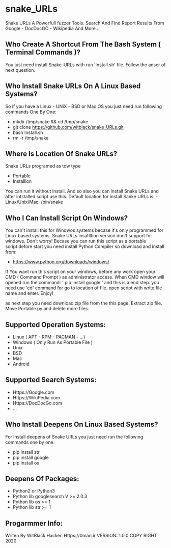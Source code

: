 # snake_URLs
Snake URLs A Powerfull fuzzer Tools. Search And Find Report Results From Google - DocDocGO - Wikipedia And More...




Who Create A Shortcut From The Bash System ( Terminal Commands )?
-
You just need install Snake-URLs with run 'Install.sh' file. Follow the anser of next question.


Who Install Snake URLs On A Linux Based Systems?
-
So if you have a Linux - UNiX - BSD or Mac OS you just need run following commands One By One:
  
   - mkdir /tmp/snake && cd /tmp/snake
   - git clone https://github.com/witblack/snake_URLs.git
   - bash Install.sh
   - rm -r /tmp/snake


Where Is Location Of Snake URLs?
-
Snake URLs programed as tow type
  - Portable
  - Installion

You can run it without install. And so also you can install Snake URLs and after intstalled script use this.
Default location for install Sanke URLs is:
    - Linux/Unix/Mac: /bin/snake

Who I Can Install Script On Windows?
-
You can't install this for Windwos systems becase it's only programmed for Linux based systems. Snake URLs insatlltion version don't support for windows. Don't worry! Becase you can run this script as a portable script.defore start you need install Python Compiler so download and install from:
 - https://www.python.org/downloads/windows/
 
If You want run this script on your windows, before any work open your CMD ( Command Prompt ) as administrator access. When CMD window will opened run the command:
  ' pip install google '
and this is a end step. you need use 'cd' command for go to location of file. open script with write file name and enter.
Enjoy!

as next step you need download zip file from the this page. Extract zip file. Move Portable.py and delete more files. 

Supported Operation Systems:
-
  - Linux ( APT - RPM - PACMAN - ...)
  - Windows ( Only Run As Portable File )
  - Unix
  - BSD
  - Mac
  - Android
  
Supported Search Systems:
-
  - Https://Google.com
  - Https://WikiPedia.com
  - Https://DocDocGo.com
  - ...

Who Install Deepens On Linux Based Systems?
-
For install deepens of Snake URLs you just need run the following commands one by one.
  - pip install str
  - pip install google
  - pip install os

Deepens Of Packages:
-
  - Python2 or Python3
  - Python lib googlesearch V >= 2.0.3
  - Python lib os >= 1
  - Python lib str >= 1


Progarmmer Info:
-
Writen By WitBlack Hacker. Https://0man.ir
VERSION: 1.0.0
COPY RIGHT 2020

